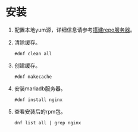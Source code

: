 # 安装<a name="ZH-CN_TOPIC_0230790873"></a>

1.  配置本地yum源，详细信息请参考[搭建repo服务器](搭建repo服务器.md)。
2.  清除缓存。

    ```
    #dnf clean all
    ```

3.  创建缓存。

    ```
    #dnf makecache
    ```

4.  安装mariadb服务器。

    ```
    #dnf install nginx
    ```

5.  查看安装后的rpm包。

    ```
    dnf list all | grep nginx
    ```



